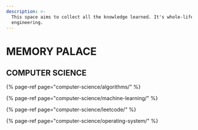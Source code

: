 ```yaml
---
description: >-
  This space aims to collect all the knowledge learned. It's whole-life
  engineering.
---
```


# MEMORY PALACE

## COMPUTER SCIENCE

{% page-ref page="computer-science/algorithms/" %}

{% page-ref page="computer-science/machine-learning/" %}

{% page-ref page="computer-science/leetcode/" %}

{% page-ref page="computer-science/operating-system/" %}



